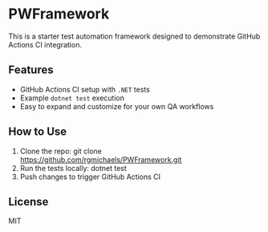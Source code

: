 # PWFramework

This is a starter test automation framework designed to demonstrate GitHub Actions CI integration.

## Features
- GitHub Actions CI setup with `.NET` tests
- Example `dotnet test` execution
- Easy to expand and customize for your own QA workflows

## How to Use
1. Clone the repo: git clone https://github.com/rgmichaels/PWFramework.git
2. Run the tests locally: dotnet test
3. Push changes to trigger GitHub Actions CI

## License
MIT
